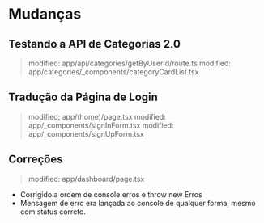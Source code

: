 # Mudanças

## Testando a API de Categorias 2.0
> modified:   app/api/categories/getByUserId/route.ts
> modified:   app/categories/_components/categoryCardList.tsx

## Tradução da Página de Login
> modified:   app/(home)/page.tsx
> modified:   app/_components/signInForm.tsx
> modified:   app/_components/signUpForm.tsx

## Correções
>  modified:   app/dashboard/page.tsx
- Corrigido a ordem de console.erros e throw new Erros
- Mensagem de erro era lançada ao console de qualquer forma, mesmo com status correto.

        
        
	
	
	


	



	

